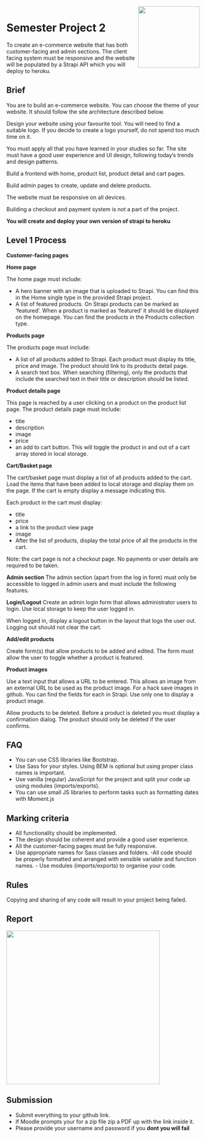 <img src="./.readme/noroff-light.png" width="160" align="right">

# Semester Project 2

To create an e-commerce website that has both customer-facing and admin sections. The client facing system must be responsive and the website will be populated by a Strapi API which you will deploy to heroku.

## Brief

You are to build an e-commerce website. You can choose the theme of your website. It should follow the site architecture described below.

Design your website using your favourite tool. You will need to find a suitable logo. If you decide to create a logo yourself, do not spend too much time on it.

You must apply all that you have learned in your studies so far. The site must have a good user experience and UI design, following today’s trends and design patterns.

Build a frontend with home, product list, product detail and cart pages.

Build admin pages to create, update and delete products.

The website must be responsive on all devices.

Building a checkout and payment system is not a part of the project.

**You will create and deploy your own version of strapi to heroku**

## Level 1 Process

**Customer-facing pages**

**Home page**

The home page must include:

- A hero banner with an image that is uploaded to Strapi. You can find this in the Home single type in the provided Strapi project.
- A list of featured products. On Strapi products can be marked as ‘featured’. When a product is marked as ‘featured’ it should be displayed on the homepage. You can find the products in the Products collection type.

**Products page**

The products page must include:

- A list of all products added to Strapi. Each product must display its title, price and image. The product should link to its products detail page.
- A search text box. When searching (filtering), only the products that include the searched text in their title or description should be listed.

**Product details page**

This page is reached by a user clicking on a product on the product list page. The product details page must include:

- title
- description
- image
- price
- an add to cart button. This will toggle the product in and out of a cart array stored in local storage.

**Cart/Basket page**

The cart/basket page must display a list of all products added to the cart. Load the items that have been added to local storage and display them on the page. If the cart is empty display a message indicating this.

Each product in the cart must display:

- title
- price
- a link to the product view page
- image
- After the list of products, display the total price of all the products in the cart.

Note: the cart page is not a checkout page. No payments or user details are required to be taken.

**Admin section**
The admin section (apart from the log in form) must only be accessible to logged in admin users and must include the following features.

**Login/Logout**
Create an admin login form that allows administrator users to login. Use local storage to keep the user logged in.

When logged in, display a logout button in the layout that logs the user out. Logging out should not clear the cart.

**Add/edit products**

Create form(s) that allow products to be added and edited. The form must allow the user to toggle whether a product is featured.

**Product images**

Use a text input that allows a URL to be entered. This allows an image from an external URL to be used as the product image. For a hack save images in github.
You can find the fields for each in Strapi. Use only one to display a product image.

Allow products to be deleted. Before a product is deleted you must display a confirmation dialog. The product should only be deleted if the user confirms.

## FAQ

- You can use CSS libraries like Bootstrap.
- Use Sass for your styles. Using BEM is optional but using proper class names is important.
- Use vanilla (regular) JavaScript for the project and split your code up using modules (imports/exports).
- You can use small JS libraries to perform tasks such as formatting dates with Moment.js

## Marking criteria

- All functionality should be implemented.
- The design should be coherent and provide a good user experience.
- All the customer-facing pages must be fully responsive.
- Use appropriate names for Sass classes and folders. -All code should be properly formatted and arranged with sensible variable and function names. - Use modules (imports/exports) to organise your code.

## Rules

Copying and sharing of any code will result in your project being failed.

## Report

<img src="https://c.tenor.com/fBvQV_5Lp6UAAAAC/we-dont-do-that-here-black-panther.gif" width="400" />

## Submission

- Submit everything to your github link.
- If Moodle prompts your for a zip file zip a PDF up with the link inside it.
- Please provide your username and password if you **dont you will fail**
